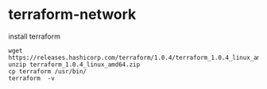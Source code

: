 # terraform-network
install terraform
```
wget https://releases.hashicorp.com/terraform/1.0.4/terraform_1.0.4_linux_amd64.zip
unzip terraform_1.0.4_linux_amd64.zip
cp terraform /usr/bin/
terraform  -v
```

